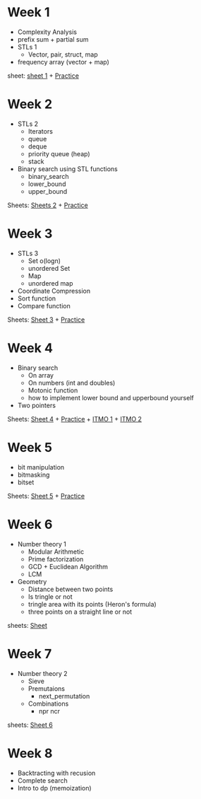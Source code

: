 # Week 1 
- Complexity Analysis
- prefix sum + partial sum 
- STLs 1
	 - Vector, pair, struct, map
- frequency array (vector + map)

sheet: [sheet 1](https://codeforces.com/group/c3FDl9EUi9/contest/262795) + [Practice](https://codeforces.com/group/u3Ii79X3NY/contest/270254)

# Week 2
- STLs 2 
	- Iterators
	- queue
	- deque
	- priority queue (heap)
	- stack 
- Binary search using STL functions 
	- binary_search
	- lower_bound
	- upper_bound
 
Sheets: [Sheets 2](https://codeforces.com/group/c3FDl9EUi9/contest/263096) + [Practice](https://codeforces.com/group/u3Ii79X3NY/contest/270796)

# Week 3
- STLs 3
	- Set o(logn)
	- unordered Set 
	- Map
	- unordered map
- Coordinate Compression 
- Sort function
- Compare function

Sheets: [Sheet 3](https://codeforces.com/group/c3FDl9EUi9/contest/263722) + [Practice](https://codeforces.com/group/u3Ii79X3NY/contest/272220)

# Week 4
- Binary search
	- On array 
	- On numbers (int and doubles)
	- Motonic function
	- how to implement lower bound and upperbound yourself
- Two pointers

Sheets: [Sheet 4](https://codeforces.com/group/c3FDl9EUi9/contest/264941) + [Practice](https://codeforces.com/group/u3Ii79X3NY/contest/272628) + [ITMO 1](https://codeforces.com/edu/course/2/lesson/6/1/practice) + [ITMO 2](https://codeforces.com/edu/course/2/lesson/6/2/practice)


# Week 5
- bit manipulation
- bitmasking
- bitset
  
Sheets: [Sheet 5](https://codeforces.com/group/c3FDl9EUi9/contest/267312) + [Practice](https://codeforces.com/group/u3Ii79X3NY/contest/274952)

# Week 6
- Number theory 1
	- Modular Arithmetic 
	- Prime factorization
	- GCD + Euclidean Algorithm
	- LCM
- Geometry
	- Distance between two points
	- Is tringle or not
	- tringle area with its points (Heron's formula)
	- three points on a straight line or not
   
sheets: [Sheet](https://codeforces.com/group/MWSDmqGsZm/contest/223338)

# Week 7 
- Number theory 2
	- Sieve
	- Premutaions
		- next_permutation
	- Combinations
		- npr ncr
    
sheets: [Sheet 6](https://vjudge.net/contest/431685)

# Week 8 
- Backtracting with recusion 
- Complete search
- Intro to dp (memoization)
